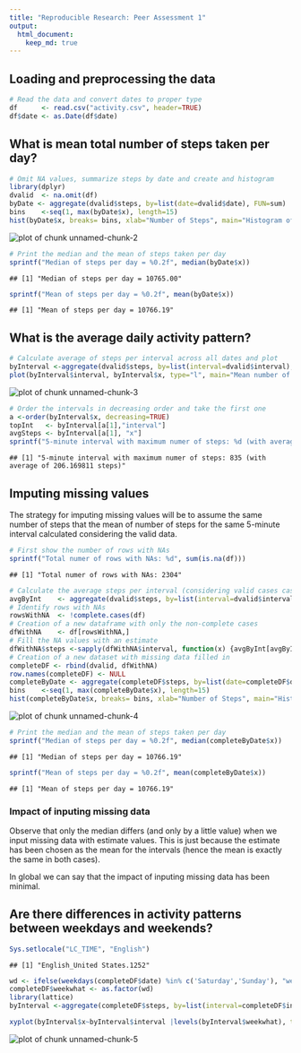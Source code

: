```yaml
---
title: "Reproducible Research: Peer Assessment 1"
output: 
  html_document:
    keep_md: true
---
```



## Loading and preprocessing the data

```r
# Read the data and convert dates to proper type
df      <- read.csv("activity.csv", header=TRUE)
df$date <- as.Date(df$date)
```
## What is mean total number of steps taken per day?

```r
# Omit NA values, summarize steps by date and create and histogram
library(dplyr)
dvalid  <- na.omit(df)
byDate <- aggregate(dvalid$steps, by=list(date=dvalid$date), FUN=sum)
bins    <-seq(1, max(byDate$x), length=15)
hist(byDate$x, breaks= bins, xlab="Number of Steps", main="Histogram of steps taken per day")
```

![plot of chunk unnamed-chunk-2](figure/unnamed-chunk-2-1.png) 

```r
# Print the median and the mean of steps taken per day
sprintf("Median of steps per day = %0.2f", median(byDate$x))
```

```
## [1] "Median of steps per day = 10765.00"
```

```r
sprintf("Mean of steps per day = %0.2f", mean(byDate$x))
```

```
## [1] "Mean of steps per day = 10766.19"
```

## What is the average daily activity pattern?

```r
# Calculate average of steps per interval across all dates and plot
byInterval <-aggregate(dvalid$steps, by=list(interval=dvalid$interval), FUN=mean)
plot(byInterval$interval, byInterval$x, type="l", main="Mean number of steps per interval (across all days)", xlab="Interval", ylab="Mean number of steps")
```

![plot of chunk unnamed-chunk-3](figure/unnamed-chunk-3-1.png) 

```r
# Order the intervals in decreasing order and take the first one
a <-order(byInterval$x, decreasing=TRUE)
topInt   <- byInterval[a[1],"interval"]
avgSteps <- byInterval[a[1], "x"]
sprintf("5-minute interval with maximum numer of steps: %d (with average of %f steps)", topInt, avgSteps)
```

```
## [1] "5-minute interval with maximum numer of steps: 835 (with average of 206.169811 steps)"
```


## Imputing missing values

The strategy for imputing missing values will be to assume the same number of steps that the mean of number of steps for the same 5-minute interval calculated considering the valid data.


```r
# First show the number of rows with NAs
sprintf("Total numer of rows with NAs: %d", sum(is.na(df)))
```

```
## [1] "Total numer of rows with NAs: 2304"
```

```r
# Calculate the average steps per interval (considering valid cases cases)
avgByInt    <- aggregate(dvalid$steps, by=list(interval=dvalid$interval), FUN=mean)
# Identify rows with NAs
rowsWithNA  <- !complete.cases(df)
# Creation of a new dataframe with only the non-complete cases
dfWithNA    <- df[rowsWithNA,]
# Fill the NA values with an estimate 
dfWithNA$steps <-sapply(dfWithNA$interval, function(x) {avgByInt[avgByInt$interval==x,"x"]})
# Creation of a new dataset with missing data filled in
completeDF <- rbind(dvalid, dfWithNA)
row.names(completeDF) <- NULL
completeByDate <- aggregate(completeDF$steps, by=list(date=completeDF$date), FUN=sum)
bins    <-seq(1, max(completeByDate$x), length=15)
hist(completeByDate$x, breaks= bins, xlab="Number of Steps", main="Histogram of steps taken per day")
```

![plot of chunk unnamed-chunk-4](figure/unnamed-chunk-4-1.png) 

```r
# Print the median and the mean of steps taken per day
sprintf("Median of steps per day = %0.2f", median(completeByDate$x))
```

```
## [1] "Median of steps per day = 10766.19"
```

```r
sprintf("Mean of steps per day = %0.2f", mean(completeByDate$x))
```

```
## [1] "Mean of steps per day = 10766.19"
```
### Impact of inputing missing data
Observe that only the median differs (and only by a little value) when we input missing data with estimate values.
This is just because the estimate has been chosen as the mean for the intervals (hence the mean is exactly the same in both cases).

In global we can say that the impact of inputing missing data has been minimal.


## Are there differences in activity patterns between weekdays and weekends?

```r
Sys.setlocale("LC_TIME", "English")
```

```
## [1] "English_United States.1252"
```

```r
wd <- ifelse(weekdays(completeDF$date) %in% c('Saturday','Sunday'), "weekend", "weekday" )
completeDF$weekwhat <- as.factor(wd)
library(lattice)
byInterval <-aggregate(completeDF$steps, by=list(interval=completeDF$interval, weekwhat=completeDF$weekwhat), FUN=mean)

xyplot(byInterval$x~byInterval$interval |levels(byInterval$weekwhat), type="l", layout=c(1,2), xlab="Interval", ylab="Number of Steps")
```

![plot of chunk unnamed-chunk-5](figure/unnamed-chunk-5-1.png) 

